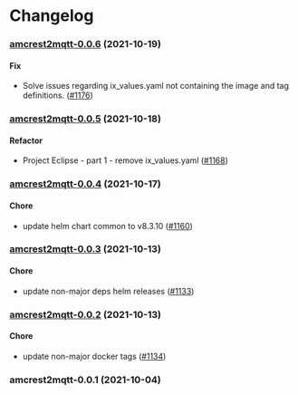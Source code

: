 # Changelog<br>


<a name="amcrest2mqtt-0.0.6"></a>
### [amcrest2mqtt-0.0.6](https://github.com/truecharts/apps/compare/amcrest2mqtt-0.0.5...amcrest2mqtt-0.0.6) (2021-10-19)

#### Fix

* Solve issues regarding ix_values.yaml not containing the image and tag definitions. ([#1176](https://github.com/truecharts/apps/issues/1176))



<a name="amcrest2mqtt-0.0.5"></a>
### [amcrest2mqtt-0.0.5](https://github.com/truecharts/apps/compare/amcrest2mqtt-0.0.4...amcrest2mqtt-0.0.5) (2021-10-18)

#### Refactor

* Project Eclipse - part 1 - remove ix_values.yaml ([#1168](https://github.com/truecharts/apps/issues/1168))



<a name="amcrest2mqtt-0.0.4"></a>
### [amcrest2mqtt-0.0.4](https://github.com/truecharts/apps/compare/amcrest2mqtt-0.0.3...amcrest2mqtt-0.0.4) (2021-10-17)

#### Chore

* update helm chart common to v8.3.10 ([#1160](https://github.com/truecharts/apps/issues/1160))



<a name="amcrest2mqtt-0.0.3"></a>
### [amcrest2mqtt-0.0.3](https://github.com/truecharts/apps/compare/amcrest2mqtt-0.0.2...amcrest2mqtt-0.0.3) (2021-10-13)

#### Chore

* update non-major deps helm releases ([#1133](https://github.com/truecharts/apps/issues/1133))



<a name="amcrest2mqtt-0.0.2"></a>
### [amcrest2mqtt-0.0.2](https://github.com/truecharts/apps/compare/amcrest2mqtt-0.0.1...amcrest2mqtt-0.0.2) (2021-10-13)

#### Chore

* update non-major docker tags ([#1134](https://github.com/truecharts/apps/issues/1134))



<a name="amcrest2mqtt-0.0.1"></a>
### amcrest2mqtt-0.0.1 (2021-10-04)
